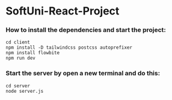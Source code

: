 # SoftUni-React-Project

### How to install the dependencies and start the project:
```
cd client
npm install -D tailwindcss postcss autoprefixer
npm install flowbite
npm run dev
```


### Start the server by open a new terminal and do this:
```
cd server
node server.js
```